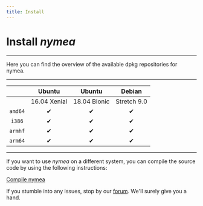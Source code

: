 ```yaml
---
title: Install
---
```


# Install *nymea*
--------------------------------------------

Here you can find the overview of the available dpkg repositories for nymea.

-------------------------------------------------------------
|              |    Ubuntu    |    Ubuntu    |    Debian    |
|:------------:|:------------:|:------------:|:------------:|
|              | 16.04 Xenial | 18.04 Bionic |  Stretch 9.0 |
| `amd64`      |       ✔      |       ✔      |       ✔      |
| `i386`       |       ✔      |       ✔      |       ✔      |
| `armhf`      |       ✔      |       ✔      |       ✔      |
| `arm64`      |       ✔      |       ✔      |       ✔      |
-------------------------------------------------------------

If you want to use *nymea* on a different system, you can compile the source code by using the following instructions:

[Compile nymea](/en/wiki/nymea/master/build)

If you stumble into any issues, stop by our [forum](https://forum.nymea.io). We'll surely give you a hand.
